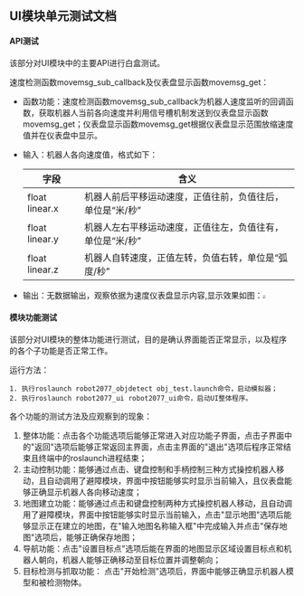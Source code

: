 ## UI模块单元测试文档

#### API测试

该部分对UI模块中的主要API进行白盒测试。

速度检测函数movemsg_sub_callback及仪表盘显示函数movemsg_get：

- 函数功能：速度检测函数movemsg_sub_callback为机器人速度监听的回调函数，获取机器人当前各向速度并利用信号槽机制发送到仪表盘显示函数movemsg_get；仪表盘显示函数movemsg_get根据仪表盘显示范围放缩速度值并在仪表盘中显示。

- 输入：机器人各向速度值，格式如下：

  | 字段           | 含义                                                      |
  | -------------- | --------------------------------------------------------- |
  | float linear.x | 机器人前后平移运动速度，正值往前，负值往后，单位是“米/秒” |
  | float linear.y | 机器人左右平移运动速度，正值往左，负值往有，单位是“米/秒” |
  | float linear.z | 机器人自转速度，正值左转，负值右转，单位是“弧度/秒”       |

- 输出：无数据输出，观察依据为速度仪表盘显示内容,显示效果如图：<img src="\img\仪表盘显示样例.png" style="zoom: 33%;" />

#### 模块功能测试

该部分对UI模块的整体功能进行测试，目的是确认界面能否正常显示，以及程序的各个子功能是否正常工作。

运行方法：

	1. 执行roslaunch robot2077_objdetect obj_test.launch命令，启动模拟器；
 	2. 执行roslaunch robot2077_ui robot2077_ui命令，启动UI整体程序。

各个功能的测试方法及应观察到的现象：

1.  整体功能：点击各个功能选项后能够正常进入对应功能子界面，点击子界面中的"返回"选项后能够正常返回主界面，点击主界面的"退出"选项后程序正常结束且终端中的roslaunch进程结束；
2.  主动控制功能：能够通过点击、键盘控制和手柄控制三种方式操控机器人移动，且自动调用了避障模块，界面中按钮能够实时显示当前输入，且仪表盘能够正确显示机器人各向移动速度；
3.  地图建立功能：能够通过点击和键盘控制两种方式操控机器人移动，且自动调用了避障模块，界面中按钮能够实时显示当前输入，点击"显示地图"选项后能够显示正在建立的地图，在"输入地图名称输入框"中完成输入并点击"保存地图"选项后，能够正确保存地图；
4.  导航功能：点击"设置目标点"选项后能在界面的地图显示区域设置目标点和机器人朝向，机器人能够正确移动至目标位置并调整朝向；
5.  目标检测与抓取功能： 点击"开始检测"选项后，界面中能够正确显示机器人模型和被检测物体。